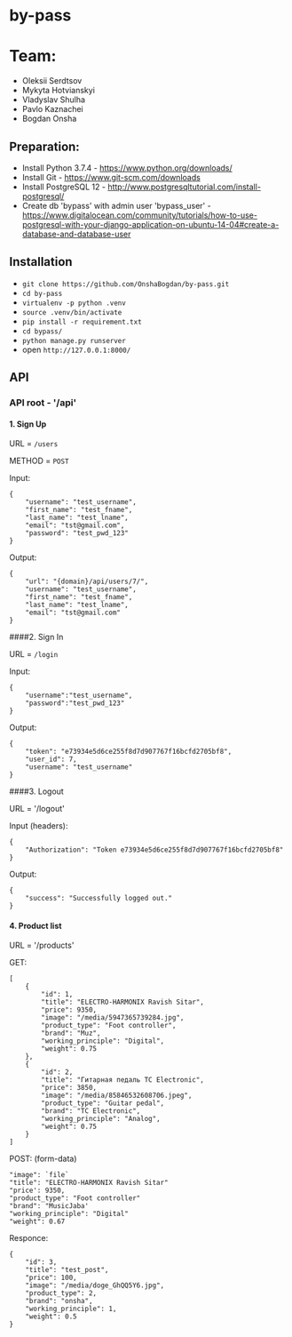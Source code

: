 # by-pass

# Team:
- Oleksii Serdtsov
- Mykyta Hotvianskyi
- Vladyslav Shulha
- Pavlo Kaznachei
- Bogdan Onsha

## Preparation:

- Install Python 3.7.4 - https://www.python.org/downloads/
- Install Git - https://www.git-scm.com/downloads
- Install PostgreSQL 12 - http://www.postgresqltutorial.com/install-postgresql/
- Create db 'bypass' with admin user 'bypass_user' - https://www.digitalocean.com/community/tutorials/how-to-use-postgresql-with-your-django-application-on-ubuntu-14-04#create-a-database-and-database-user

## Installation
- `git clone https://github.com/OnshaBogdan/by-pass.git`
- `cd by-pass`
- `virtualenv -p python .venv`
- `source .venv/bin/activate`
- `pip install -r requirement.txt`
- `cd bypass/`
- `python manage.py runserver`
- open `http://127.0.0.1:8000/`

## API
### API root - '/api'


#### 1. Sign Up

URL = `/users`

METHOD = `POST`

Input:
```
{
    "username": "test_username",
    "first_name": "test_fname",
    "last_name": "test_lname",
    "email": "tst@gmail.com",
    "password": "test_pwd_123"
}
```
Output:
```
{
    "url": "{domain}/api/users/7/",
    "username": "test_username",
    "first_name": "test_fname",
    "last_name": "test_lname",
    "email": "tst@gmail.com"
}
```
####2. Sign In

URL = `/login`

Input: 
```
{
    "username":"test_username",
    "password":"test_pwd_123"
}
```
Output:
```
{
    "token": "e73934e5d6ce255f8d7d907767f16bcfd2705bf8",
    "user_id": 7,
    "username": "test_username"
}
```
####3. Logout

URL = '/logout'

Input (headers):
```
{
    "Authorization": "Token e73934e5d6ce255f8d7d907767f16bcfd2705bf8"
}
```

Output:
```
{
    "success": "Successfully logged out."
}
```

#### 4. Product list

URL = '/products'

GET:
```
[
    {
        "id": 1,
        "title": "ELECTRO-HARMONIX Ravish Sitar",
        "price": 9350,
        "image": "/media/5947365739284.jpg",
        "product_type": "Foot controller",
        "brand": "Muz",
        "working_principle": "Digital",
        "weight": 0.75
    },
    {
        "id": 2,
        "title": "Гитарная педаль TC Electronic",
        "price": 3850,
        "image": "/media/85846532608706.jpeg",
        "product_type": "Guitar pedal",
        "brand": "TC Electronic",
        "working_principle": "Analog",
        "weight": 0.75
    }
]
```
POST:
(form-data)
```
"image": `file`
"title": "ELECTRO-HARMONIX Ravish Sitar"
"price': 9350, 
"product_type": "Foot controller"
"brand": "MusicJaba'
"working_principle": "Digital"
"weight": 0.67
```

Responce:

```
{
    "id": 3,
    "title": "test_post",
    "price": 100,
    "image": "/media/doge_GhQQ5Y6.jpg",
    "product_type": 2,
    "brand": "onsha",
    "working_principle": 1,
    "weight": 0.5
}
```